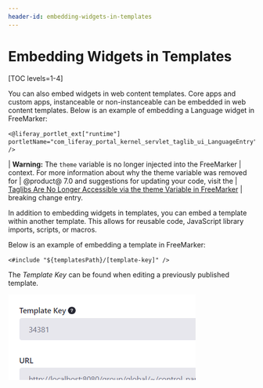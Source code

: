 ```yaml
---
header-id: embedding-widgets-in-templates
---
```


# Embedding Widgets in Templates

[TOC levels=1-4]

You can also embed widgets in web content templates. Core apps and custom apps, 
instanceable or non-instanceable can be embedded in web content templates. Below
is an example of embedding a Language widget in FreeMarker:

```markup
<@liferay_portlet_ext["runtime"] portletName="com_liferay_portal_kernel_servlet_taglib_ui_LanguageEntry" />
```

| **Warning:** The `theme` variable is no longer injected into the FreeMarker
| context. For more information about why the theme variable was removed for
| @product@ 7.0 and suggestions for updating your code, visit the
| [Taglibs Are No Longer Accessible via the theme Variable in FreeMarker](/docs/7-0/reference/-/knowledge_base/r/breaking-changes#taglibs-are-no-longer-accessible-via-the-theme-variable-in-freemarker)
| breaking change entry.

In addition to embedding widgets in templates, you can embed a template within
another template. This allows for reusable code, JavaScript library imports,
scripts, or macros.

Below is an example of embedding a template in FreeMarker:

```markup
<#include "${templatesPath}/[template-key]" />
```   

The *Template Key* can be found when editing a previously published template.

![Figure 1: You can find the Template Key when view the Edit page for a template..](../../../../../../images/adt-template-key.png)

